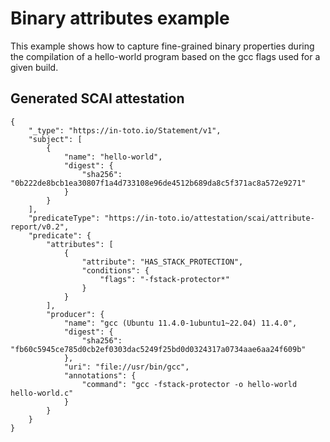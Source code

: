 # Binary attributes example

This example shows how to capture fine-grained binary properties during
the compilation of a hello-world program based on the gcc flags used for a
given build.

## Generated SCAI attestation

```jsonc
{
    "_type": "https://in-toto.io/Statement/v1",
    "subject": [
        {
            "name": "hello-world",
            "digest": {
                "sha256": "0b222de8bcb1ea30807f1a4d733108e96de4512b689da8c5f371ac8a572e9271"
            }
        }
    ],
    "predicateType": "https://in-toto.io/attestation/scai/attribute-report/v0.2",
    "predicate": {
        "attributes": [
            {
                "attribute": "HAS_STACK_PROTECTION",
                "conditions": {
                    "flags": "-fstack-protector*"
                }
            }
        ],
        "producer": {
            "name": "gcc (Ubuntu 11.4.0-1ubuntu1~22.04) 11.4.0",
            "digest": {
                "sha256": "fb60c5945ce785d0cb2ef0303dac5249f25bd0d0324317a0734aae6aa24f609b"
            },
            "uri": "file://usr/bin/gcc",
            "annotations": {
                "command": "gcc -fstack-protector -o hello-world hello-world.c"
            }
        }
    }
}
```
